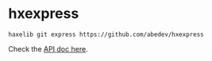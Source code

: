 # hxexpress

```
haxelib git express https://github.com/abedev/hxexpress
```

Check the [API doc here](https://rawgit.com/abedev/hxexpress/master/docs/index.html).
